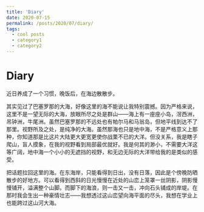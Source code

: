 ```yaml
---
title: 'Diary'
date: 2020-07-15
permalink: /posts/2020/07/diary/
tags:
  - cool posts
  - category1
  - category2
---
```

 

Diary
======

近日养成了一个习惯，晚饭后，在海边散散步。

其实见过了巴塞罗那的大海，好像这里的海不能说让我特别震撼。因为严格来说，这里不是一望无际的大海，放眼所尽之处是群山——海上有一座座小岛，滘西洲，吊钟洲，牛尾洲。虽然巴塞罗那的不远处也有帕尔马和马翁岛，但地平线到达不了那里。视野所及之处，是纯净的大海。虽然那海也只是地中海，不是严格意义上那种，你知道那是比这片大陆更大更宽更使你战栗不已的大洋。但没关系，我是瞎子爬山，盲人摸象，在我的视野看到局部最优就好。我是何其的渺小，不需要大洋这等广阔，地中海一个小小的无遮挡的视野，和无边无际的大洋带给我的是类似的感受。

把话题拉回这里的海。在东海岸，只能看得到日出，没有日落，因此是个傍晚防晒散步的好地方。可以看得到西斜的日光慢慢在近处的山峦上笼罩一丝阴影，阴影慢慢铺开，溢满整个山脚。而脚下的海浪，则一击又一击，冲向石头铺成的岸堤。在那时我会生出一种豪情壮志——我想透过这山峦望向海平面的尽头，我想在学业上也能跨过这山河大海。
